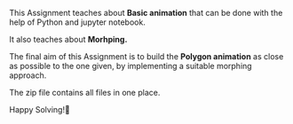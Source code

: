 This Assignment teaches about **Basic animation** that can be done with the help of Python and jupyter notebook.
<br>

It also teaches about **Morhping.**
<br>

The final aim of this Assignment is to build the **Polygon animation** as close as possible to the one given, by implementing a suitable morphing approach.
<br>

The zip file contains all files in one place.
<br> 

Happy Solving!🙂
